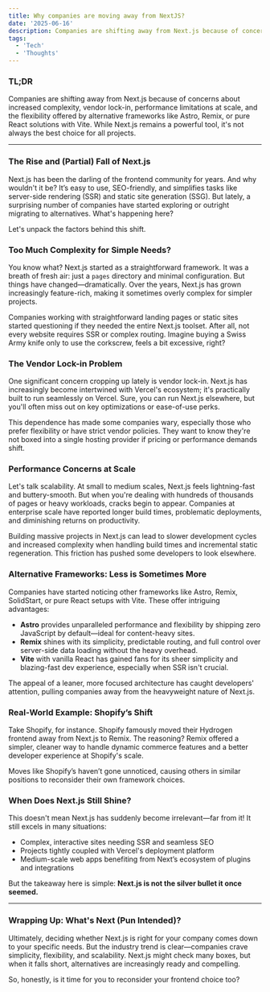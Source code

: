 ```yaml
---
title: Why companies are moving away from NextJS?
date: '2025-06-16'
description: Companies are shifting away from Next.js because of concerns about increased complexity, vendor lock-in, performance limitations at scale, and the flexibility offered by alternative frameworks like Astro, Remix, or pure React solutions with Vite. While Next.js remains a powerful tool, it's not always the best choice for all projects.
tags:
  - 'Tech'
  - 'Thoughts'
---
```


### TL;DR

Companies are shifting away from Next.js because of concerns about increased complexity, vendor lock-in, performance limitations at scale, and the flexibility offered by alternative frameworks like Astro, Remix, or pure React solutions with Vite. While Next.js remains a powerful tool, it's not always the best choice for all projects.

---

### The Rise and (Partial) Fall of Next.js

Next.js has been the darling of the frontend community for years. And why wouldn't it be? It’s easy to use, SEO-friendly, and simplifies tasks like server-side rendering (SSR) and static site generation (SSG). But lately, a surprising number of companies have started exploring or outright migrating to alternatives. What's happening here?

Let's unpack the factors behind this shift.

### Too Much Complexity for Simple Needs?

You know what? Next.js started as a straightforward framework. It was a breath of fresh air: just a `pages` directory and minimal configuration. But things have changed—dramatically. Over the years, Next.js has grown increasingly feature-rich, making it sometimes overly complex for simpler projects.

Companies working with straightforward landing pages or static sites started questioning if they needed the entire Next.js toolset. After all, not every website requires SSR or complex routing. Imagine buying a Swiss Army knife only to use the corkscrew, feels a bit excessive, right?

### The Vendor Lock-in Problem

One significant concern cropping up lately is vendor lock-in. Next.js has increasingly become intertwined with Vercel's ecosystem; it's practically built to run seamlessly on Vercel. Sure, you can run Next.js elsewhere, but you'll often miss out on key optimizations or ease-of-use perks.

This dependence has made some companies wary, especially those who prefer flexibility or have strict vendor policies. They want to know they're not boxed into a single hosting provider if pricing or performance demands shift.

### Performance Concerns at Scale

Let's talk scalability. At small to medium scales, Next.js feels lightning-fast and buttery-smooth. But when you're dealing with hundreds of thousands of pages or heavy workloads, cracks begin to appear. Companies at enterprise scale have reported longer build times, problematic deployments, and diminishing returns on productivity.

Building massive projects in Next.js can lead to slower development cycles and increased complexity when handling build times and incremental static regeneration. This friction has pushed some developers to look elsewhere.

### Alternative Frameworks: Less is Sometimes More

Companies have started noticing other frameworks like Astro, Remix, SolidStart, or pure React setups with Vite. These offer intriguing advantages:

* **Astro** provides unparalleled performance and flexibility by shipping zero JavaScript by default—ideal for content-heavy sites.
* **Remix** shines with its simplicity, predictable routing, and full control over server-side data loading without the heavy overhead.
* **Vite** with vanilla React has gained fans for its sheer simplicity and blazing-fast dev experience, especially when SSR isn't crucial.

The appeal of a leaner, more focused architecture has caught developers' attention, pulling companies away from the heavyweight nature of Next.js.

### Real-World Example: Shopify’s Shift

Take Shopify, for instance. Shopify famously moved their Hydrogen frontend away from Next.js to Remix. The reasoning? Remix offered a simpler, cleaner way to handle dynamic commerce features and a better developer experience at Shopify's scale.

Moves like Shopify’s haven’t gone unnoticed, causing others in similar positions to reconsider their own framework choices.

### When Does Next.js Still Shine?

This doesn't mean Next.js has suddenly become irrelevant—far from it! It still excels in many situations:

* Complex, interactive sites needing SSR and seamless SEO
* Projects tightly coupled with Vercel's deployment platform
* Medium-scale web apps benefiting from Next’s ecosystem of plugins and integrations

But the takeaway here is simple: **Next.js is not the silver bullet it once seemed.**

---

### Wrapping Up: What's Next (Pun Intended)?

Ultimately, deciding whether Next.js is right for your company comes down to your specific needs. But the industry trend is clear—companies crave simplicity, flexibility, and scalability. Next.js might check many boxes, but when it falls short, alternatives are increasingly ready and compelling.

So, honestly, is it time for you to reconsider your frontend choice too?
